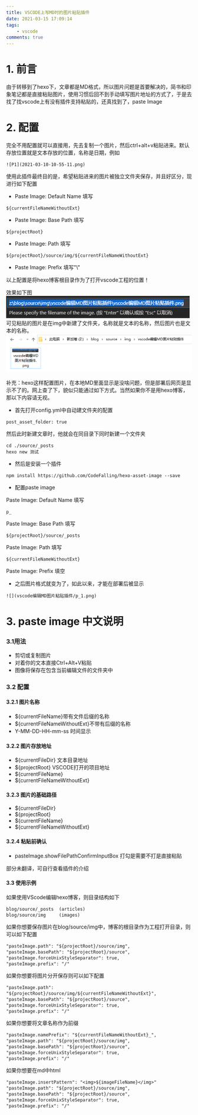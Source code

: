 ```yaml
---
title: VSCODE上写MD时的图片粘贴插件
date: 2021-03-15 17:09:14
tags: 
    - vscode
comments: true
---
```


# 1. 前言

由于转移到了hexo下，文章都是MD格式，所以图片问题是首要解决的，简书和印象笔记都是直接粘贴图片，使用习惯后回不到手动填写图片地址的方式了，于是去找了找vscode上有没有插件支持粘贴的，还真找到了，paste Image

<!-- more -->

# 2. 配置

完全不用配置就可以直接用，先去复制一个图片，然后ctrl+alt+v粘贴进来。默认存放位置就是文本存放的位置，名称是日期，例如

```
![P1](2021-03-10-10-55-11.png)
```
使用此插件最终目的是，希望粘贴进来的图片被独立文件夹保存，并且好区分，现进行如下配置

* Paste Image: Default Name 填写
```
${currentFileNameWithoutExt}
```
* Paste Image: Base Path 填写
```
${projectRoot}
```
* Paste Image: Path 填写
```
${projectRoot}/source/img/${currentFileNameWithoutExt}
```
* Paste Image: Prefix 填写"\\"

以上配置是将hexo博客根目录作为了打开vscode工程的位置！

效果如下图
![](vscode编辑MD图片粘贴插件/p_1.png)
可见粘贴的图片是在img中新建了文件夹，名称就是文本的名称，然后图片也是文本的名称。
![](vscode编辑MD图片粘贴插件/p_2.png)

补充：hexo这样配置图片，在本地MD里面显示是没啥问题，但是部署后网页是显示不了的。网上查了下，貌似只能通过如下方式。当然如果你不是用hexo博客，那以下内容请无视。
* 首先打开config.yml中自动建文件夹的配置
```
post_asset_folder: true
```
然后此时新建文章时，他就会在同目录下同时新建一个文件夹
```
cd ./source/_posts
hexo new 测试
```

* 然后是安装一个插件
```
npm install https://github.com/CodeFalling/hexo-asset-image --save
```

* 配置paste image

Paste Image: Default Name 填写
```
p_
```
Paste Image: Base Path 填写
```
${projectRoot}/source/_posts
```
Paste Image: Path 填写
```
${currentFileNameWithoutExt}
```
Paste Image: Prefix 填空

* 之后图片格式就变为了，如此以来，才能在部署后被显示
```
![](vscode编辑MD图片粘贴插件/p_1.png)
```


# 3. paste image 中文说明

### 3.1用法

* 剪切或复制图片
* 对着你的文本直接Ctrl+Alt+V粘贴
* 图像将保存在包含当前编辑文件的文件夹中
 
### 3.2 配置

#### 3.2.1 图片名称

* ${currentFileName}带有文件后缀的名称
* ${currentFileNameWithoutExt}不带有后缀的名称
* Y-MM-DD-HH-mm-ss 时间显示

#### 3.2.2 图片存放地址

* ${currentFileDir} 文本目录地址
* ${projectRoot} VSCODE打开的项目地址
* ${currentFileName}
* ${currentFileNameWithoutExt}

#### 3.2.3 图片的基础路径

* ${currentFileDir}
* ${projectRoot}
* ${currentFileName}
* ${currentFileNameWithoutExt}

#### 3.2.4 粘贴前确认

* pasteImage.showFilePathConfirmInputBox 打勾是需要不打是直接粘贴

部分未翻译，可自行查看插件的介绍

#### 3.3 使用示例

如果使用VScode编辑hexo博客，则目录结构如下

```
blog/source/_posts  (articles)
blog/source/img     (images)
```

如果你想要保存图片在blog/source/img中，博客的根目录作为工程打开目录，则可以如下配置

```
"pasteImage.path": "${projectRoot}/source/img",
"pasteImage.basePath": "${projectRoot}/source",
"pasteImage.forceUnixStyleSeparator": true,
"pasteImage.prefix": "/"
```

如果你想要将图片分开保存则可以如下配置

```
"pasteImage.path": "${projectRoot}/source/img/${currentFileNameWithoutExt}",
"pasteImage.basePath": "${projectRoot}/source",
"pasteImage.forceUnixStyleSeparator": true,
"pasteImage.prefix": "/"
```

如果你想要将文章名称作为前缀
```
"pasteImage.namePrefix": "${currentFileNameWithoutExt}_",
"pasteImage.path": "${projectRoot}/source/img",
"pasteImage.basePath": "${projectRoot}/source",
"pasteImage.forceUnixStyleSeparator": true,
"pasteImage.prefix": "/"
```

如果你想要在md中html
```
"pasteImage.insertPattern": "<img>${imageFileName}</img>"
"pasteImage.path": "${projectRoot}/source/img",
"pasteImage.basePath": "${projectRoot}/source",
"pasteImage.forceUnixStyleSeparator": true,
"pasteImage.prefix": "/"
```